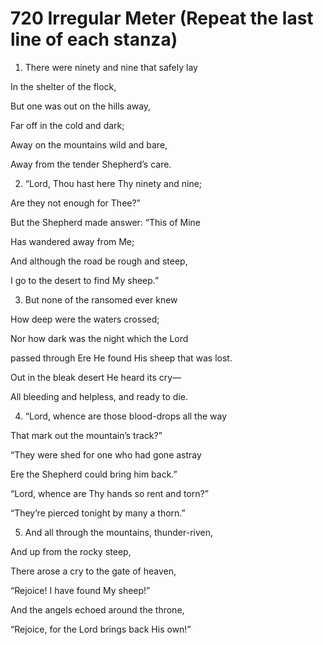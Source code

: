# 720 Irregular Meter (Repeat the last line of each stanza)

1.  There were ninety and nine that safely lay

In the shelter of the flock,

But one was out on the hills away,

Far off in the cold and dark;

Away on the mountains wild and bare,

Away from the tender Shepherd’s care.

2.  “Lord, Thou hast here Thy ninety and nine;

Are they not enough for Thee?”

But the Shepherd made answer: “This of Mine

Has wandered away from Me;

And although the road be rough and steep,

I go to the desert to find My sheep.”

3.  But none of the ransomed ever knew

How deep were the waters crossed;

Nor how dark was the night which the Lord

passed through Ere He found His sheep that was lost.

Out in the bleak desert He heard its cry—

All bleeding and helpless, and ready to die.

4.  “Lord, whence are those blood-drops all the way

That mark out the mountain’s track?”

“They were shed for one who had gone astray

Ere the Shepherd could bring him back.”

“Lord, whence are Thy hands so rent and torn?”

“They’re pierced tonight by many a thorn.”

5.  And all through the mountains, thunder-riven,

And up from the rocky steep,

There arose a cry to the gate of heaven,

“Rejoice! I have found My sheep!”

And the angels echoed around the throne,

“Rejoice, for the Lord brings back His own!”


